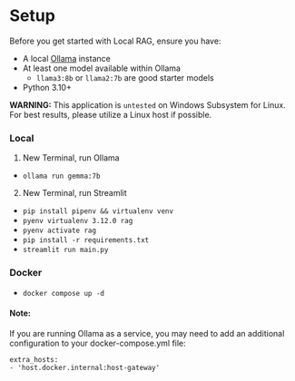 # Setup

Before you get started with Local RAG, ensure you have:

- A local [Ollama](https://github.com/ollama/ollama/) instance
- At least one model available within Ollama
    - `llama3:8b` or `llama2:7b` are good starter models
- Python 3.10+

**WARNING:** This application is `untested` on Windows Subsystem for Linux. For best results, please utilize a Linux host if possible.

### Local
1. New Terminal, run Ollama
- `ollama run gemma:7b`

2. New Terminal, run Streamlit
- `pip install pipenv && virtualenv venv`
- `pyenv virtualenv 3.12.0 rag`
- `pyenv activate rag`
- `pip install -r requirements.txt`
- `streamlit run main.py`

### Docker
- `docker compose up -d`

#### Note:

If you are running Ollama as a service, you may need to add an additional configuration to your docker-compose.yml file:
```
extra_hosts:
- 'host.docker.internal:host-gateway'
```
